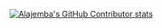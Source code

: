 <a href="https://github.com/alajemba-vik/alajemba-vik/github-contributor-stats">![Alajemba's GitHub Contributor stats](https://github-contributor-stats.vercel.app/api?username=alajemba-vik&combine_all_yearly_contributions=true&theme=swift&hide_contributor_rank=false)</a>

